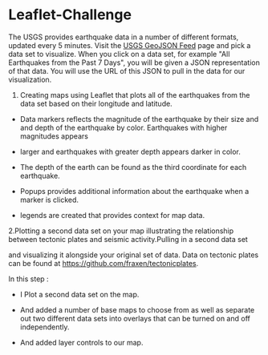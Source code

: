 # Leaflet-Challenge
The USGS provides earthquake data in a number of different formats, updated every 5 minutes. Visit the [USGS GeoJSON Feed](http://earthquake.usgs.gov/earthquakes/feed/v1.0/geojson.php) page and pick a data set to visualize. When you click on a data set, for example "All Earthquakes from the Past 7 Days", you will be given a JSON representation of that data. You will use the URL of this JSON to pull in the data for our visualization.


1.  Creating  maps using Leaflet that plots all of the earthquakes from the data set based on their longitude and latitude.

   * Data markers  reflects the magnitude of the earthquake by their size and and depth of the earthquake by color. Earthquakes with higher magnitudes appears     
   * larger and earthquakes with greater depth  appears darker in color.

   * The depth of the earth can be found as the third coordinate for each earthquake.

   * Popups provides additional information about the earthquake when a marker is clicked.

   * legends are created that  provides context for map data.


2.Plotting a second data set on your map  illustrating the relationship between tectonic plates and seismic activity.Pulling  in a second data set 

  and visualizing it alongside your original set of data. Data on tectonic plates can be found at <https://github.com/fraxen/tectonicplates>.

In this step :

* I Plot a second data set on the map.

* And added a number of base maps to choose from as well as separate out  two different data sets into overlays that can be turned on and off independently.

* And added layer controls to our map.
